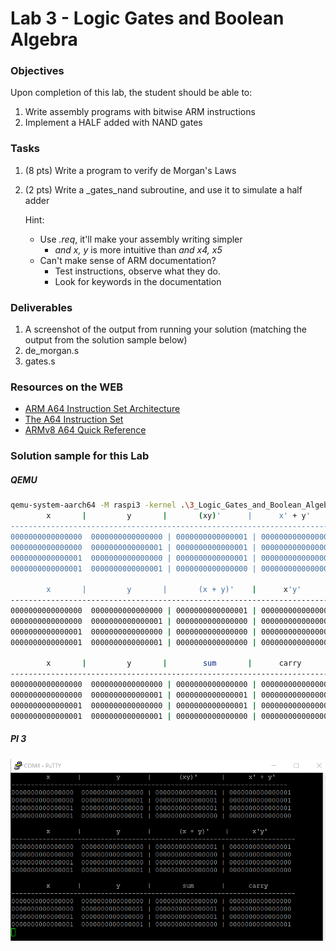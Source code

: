 # Lab 3 - Logic Gates and Boolean Algebra

### Objectives
Upon completion of this lab, the student should be able to:

1. Write assembly programs with bitwise ARM instructions
2. Implement a HALF added with NAND gates

### Tasks
1. (8 pts) Write a program to verify de Morgan's Laws
1. (2 pts) Write a \_gates_nand subroutine, and use it to simulate a half adder

    Hint:
     - Use *.req*, it'll make your assembly writing simpler
         - *and x, y* is more intuitive than *and x4, x5*
     - Can't make sense of ARM documentation?
         - Test instructions, observe what they do.
         - Look for keywords in the documentation

### Deliverables
1. A screenshot of the output from running your solution (matching the output from the solution sample below)
2. de_morgan.s
3. gates.s

### Resources on the WEB
- [ARM A64 Instruction Set Architecture](https://static.docs.arm.com/ddi0596/a/DDI_0596_ARM_a64_instruction_set_architecture.pdf)
- [The A64 Instruction Set](https://static.docs.arm.com/100898/0100/the_a64_Instruction_set_100898_0100.pdf)
- [ARMv8 A64 Quick Reference](https://courses.cs.washington.edu/courses/cse469/18wi/Materials/arm64.pdf)

### Solution sample for this Lab
##### QEMU
```bash
qemu-system-aarch64 -M raspi3 -kernel .\3_Logic_Gates_and_Boolean_Algebra\output\kernel8.img -serial null -serial stdio
        x       |         y       |       (xy)'      |      x' + y'
-----------------------------------------------------------------------
0000000000000000  0000000000000000 | 0000000000000001 | 0000000000000001
0000000000000000  0000000000000001 | 0000000000000001 | 0000000000000001
0000000000000001  0000000000000000 | 0000000000000001 | 0000000000000001
0000000000000001  0000000000000001 | 0000000000000000 | 0000000000000000

        x       |         y       |       (x + y)'    |      x'y'
-------------------------------------------------------------------------
0000000000000000  0000000000000000 | 0000000000000001 | 0000000000000001
0000000000000000  0000000000000001 | 0000000000000000 | 0000000000000000
0000000000000001  0000000000000000 | 0000000000000000 | 0000000000000000
0000000000000001  0000000000000001 | 0000000000000000 | 0000000000000000

        x       |         y       |        sum       |      carry
-------------------------------------------------------------------------
0000000000000000  0000000000000000 | 0000000000000000 | 0000000000000000
0000000000000000  0000000000000001 | 0000000000000001 | 0000000000000000
0000000000000001  0000000000000000 | 0000000000000001 | 0000000000000000
0000000000000001  0000000000000001 | 0000000000000000 | 0000000000000001
```
##### PI 3
  <img src="https://github.com/rromanotero/computer_architecture_labs/blob/master/3_Logic_Gates_and_Boolean_Algebra/images/lab3_solution.png" width="520"/>
